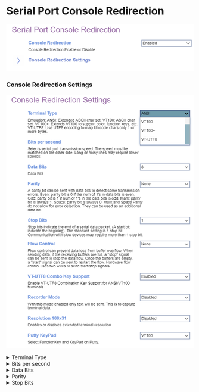 # Serial Port Console Redirection #

![](./img/amd_serialportconsoleredirection.png)

### Console Redirection Settings ###

![](./img/amd_consoleredirectionsettings.png)

<details><summary>Terminal Type</summary>


Options:

1. VT100
1. VT100+
1. VT-UTF8
1. ANSI

?> The following emulation types are available. <br> ANSI: Extended ASCII char set. <br> VT100: ASCII char set. <br> VT100+: Extends VT100 to support color, function keys, etc. <br> VT-UTF8: Uses UTF8 encoding to map Unicode chars onto 1 or more bytes.<br> 

<!-- | WMI Setting name | Values | SVP or SMP Req'd | AMD/Intel |
|:---|:---|:---|:---|
| ConsoleRedirection | setting_values | yes_no | both | -->

</details>

<details><summary>Bits per second</summary>

Select serial port transmission speed. The speed must be matched on the other side. Long or noisy lines may require lower speeds.

Options:

1. 9600
1. 19200
1. 38400
1. 57600
1. **115200**

<!-- | WMI Setting name | Values | SVP or SMP Req'd | AMD/Intel |
|:---|:---|:---|:---|
| BitsPerSecond | setting_values | yes_no | both | -->

</details>

<details><summary>Data Bits</summary>

Options:

1. **8** - Default.
1. 7

<!-- | WMI Setting name | Values | SVP or SMP Req'd | AMD/Intel |
|:---|:---|:---|:---|
| DataBits | setting_values | yes | AMD | -->

</details>

<details><summary>Parity</summary>

Send parity bit with the data bits to detect some transmission errors.

Options:

1.  **Disabled** - Default.
2.  Enabled.

?> Details below. <br> Even: parity bit is 0 if the num of 1's in the data bits is even. <br> Odd: parity bit is 1 if the num of 1's in the data bits is odd. <br> Mark: parity bit is always 1. <br> Space: Parity bit is always 0. <br> 

?> Mark and Space Parity do not allow for error detection.  They can be used as an additional data bit.

<!-- | WMI Setting name | Values | SVP or SMP Req'd | AMD/Intel |
|:---|:---|:---|:---|
| ParityMode | setting_values | yes | AMD | -->

</details>

<details><summary>Stop Bits</summary>

Stop bits indicate the end of a serial data packet. (A start bit indicates the beginning). The standard setting is 1 stop bit. Communication with slow devices may require more than 1 stop bit.

Options:

1.  **1** - Default.
2.  2.

<!-- | WMI Setting name | Values | SVP or SMP Req'd | AMD/Intel |
|:---|:---|:---|:---|
| StopBits | setting_values | yes | AMD | -->

</details>

